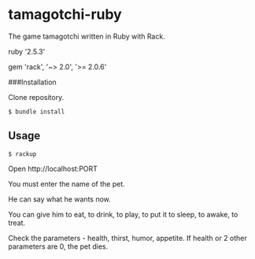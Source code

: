 # tamagotchi-ruby

The game tamagotchi written in Ruby with Rack.

ruby '2.5.3'

gem 'rack', '~> 2.0', '>= 2.0.6'

###Installation

Clone repository.

    $ bundle install
    
## Usage

    $ rackup

Open http://localhost:PORT

You must enter the name of the pet.

He can say what he wants now.

You can give him to eat, to drink, to play, to put it to sleep, to awake, to treat.

Check the parameters - health, thirst, humor, appetite.
If health or 2 other parameters are 0, the pet dies.